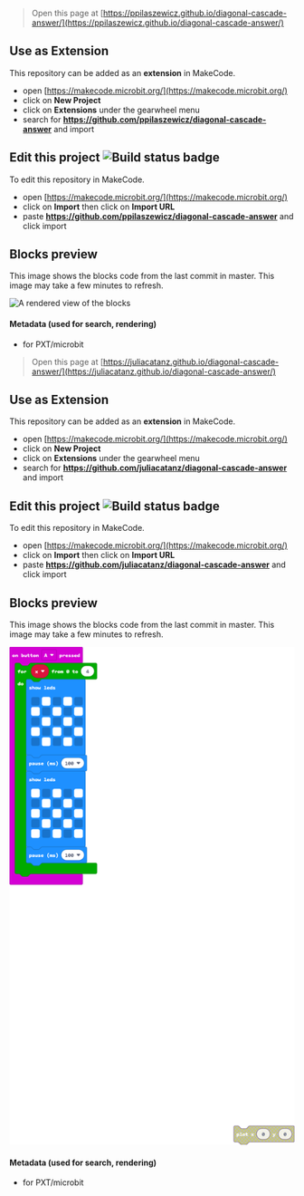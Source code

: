 
> Open this page at [https://ppilaszewicz.github.io/diagonal-cascade-answer/](https://ppilaszewicz.github.io/diagonal-cascade-answer/)

## Use as Extension

This repository can be added as an **extension** in MakeCode.

* open [https://makecode.microbit.org/](https://makecode.microbit.org/)
* click on **New Project**
* click on **Extensions** under the gearwheel menu
* search for **https://github.com/ppilaszewicz/diagonal-cascade-answer** and import

## Edit this project ![Build status badge](https://github.com/ppilaszewicz/diagonal-cascade-answer/workflows/MakeCode/badge.svg)

To edit this repository in MakeCode.

* open [https://makecode.microbit.org/](https://makecode.microbit.org/)
* click on **Import** then click on **Import URL**
* paste **https://github.com/ppilaszewicz/diagonal-cascade-answer** and click import

## Blocks preview

This image shows the blocks code from the last commit in master.
This image may take a few minutes to refresh.

![A rendered view of the blocks](https://github.com/ppilaszewicz/diagonal-cascade-answer/raw/master/.github/makecode/blocks.png)

#### Metadata (used for search, rendering)

* for PXT/microbit
<script src="https://makecode.com/gh-pages-embed.js"></script><script>makeCodeRender("{{ site.makecode.home_url }}", "{{ site.github.owner_name }}/{{ site.github.repository_name }}");</script>



> Open this page at [https://juliacatanz.github.io/diagonal-cascade-answer/](https://juliacatanz.github.io/diagonal-cascade-answer/)

## Use as Extension

This repository can be added as an **extension** in MakeCode.

* open [https://makecode.microbit.org/](https://makecode.microbit.org/)
* click on **New Project**
* click on **Extensions** under the gearwheel menu
* search for **https://github.com/juliacatanz/diagonal-cascade-answer** and import

## Edit this project ![Build status badge](https://github.com/juliacatanz/diagonal-cascade-answer/workflows/MakeCode/badge.svg)

To edit this repository in MakeCode.

* open [https://makecode.microbit.org/](https://makecode.microbit.org/)
* click on **Import** then click on **Import URL**
* paste **https://github.com/juliacatanz/diagonal-cascade-answer** and click import

## Blocks preview

This image shows the blocks code from the last commit in master.
This image may take a few minutes to refresh.

![A rendered view of the blocks](https://github.com/juliacatanz/diagonal-cascade-answer/raw/master/.github/makecode/blocks.png)

#### Metadata (used for search, rendering)

* for PXT/microbit
<script src="https://makecode.com/gh-pages-embed.js"></script><script>makeCodeRender("{{ site.makecode.home_url }}", "{{ site.github.owner_name }}/{{ site.github.repository_name }}");</script>
